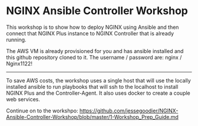 # NGINX Ansible Controller Workshop

This workshop is to show how to deploy NGINX using Ansible and then connect that NGINX Plus instance to NGINX Controller that is already running.

The AWS VM is already provisioned for you and has ansible installed and this github repository cloned to it.
The username / password are: nginx / Nginx1122!

------------

To save AWS costs, the workshop uses a single host that will use the locally installed ansible to run playbooks that will ssh to the localhost to install NGINX Plus and the Controller-Agent. It also uses docker to create a couple web services. 

Continue on to the workshpo:
<https://github.com/jessegoodier/NGINX-Ansible-Controller-Workshop/blob/master/1-Workshop_Prep_Guide.md>